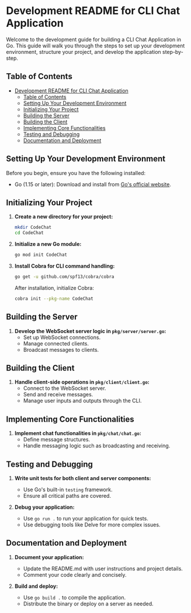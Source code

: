 # Development README for CLI Chat Application

Welcome to the development guide for building a CLI Chat Application in Go. This guide will walk you through the steps to set up your development environment, structure your project, and develop the application step-by-step.

## Table of Contents

- [Development README for CLI Chat Application](#development-readme-for-cli-chat-application)
  - [Table of Contents](#table-of-contents)
  - [Setting Up Your Development Environment](#setting-up-your-development-environment)
  - [Initializing Your Project](#initializing-your-project)
  - [Building the Server](#building-the-server)
  - [Building the Client](#building-the-client)
  - [Implementing Core Functionalities](#implementing-core-functionalities)
  - [Testing and Debugging](#testing-and-debugging)
  - [Documentation and Deployment](#documentation-and-deployment)

## Setting Up Your Development Environment

Before you begin, ensure you have the following installed:
- Go (1.15 or later): Download and install from [Go's official website](https://golang.org/dl/).

## Initializing Your Project

1. **Create a new directory for your project:**
   ```bash
   mkdir CodeChat
   cd CodeChat
   
2. **Initialize a new Go module:**
   ```bash
   go mod init CodeChat
   ```

3. **Install Cobra for CLI command handling:**
   ```bash
   go get -u github.com/spf13/cobra/cobra
   ```

   After installation, initialize Cobra:
   ```bash
   cobra init --pkg-name CodeChat
   ```


## Building the Server

1. **Develop the WebSocket server logic in `pkg/server/server.go`:**
    - Set up WebSocket connections.
    - Manage connected clients.
    - Broadcast messages to clients.

## Building the Client

1. **Handle client-side operations in `pkg/client/client.go`:**
    - Connect to the WebSocket server.
    - Send and receive messages.
    - Manage user inputs and outputs through the CLI.

## Implementing Core Functionalities

1. **Implement chat functionalities in `pkg/chat/chat.go`:**
    - Define message structures.
    - Handle messaging logic such as broadcasting and receiving.

## Testing and Debugging

1. **Write unit tests for both client and server components:**
    - Use Go's built-in `testing` framework.
    - Ensure all critical paths are covered.

2. **Debug your application:**
    - Use `go run .` to run your application for quick tests.
    - Use debugging tools like Delve for more complex issues.

## Documentation and Deployment

1. **Document your application:**
    - Update the README.md with user instructions and project details.
    - Comment your code clearly and concisely.

2. **Build and deploy:**
    - Use `go build .` to compile the application.
    - Distribute the binary or deploy on a server as needed.